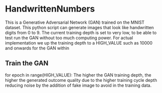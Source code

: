 # HandwrittenNumbers
This is a Generative Adversarial Network (GAN) trained on the MNIST dataset. 
This python script can generate images that look like handwritten digits from 0 to 9.
The current training depth is set to very low, to be able to test run the GAN without too much computing power.
For actual implementation we up the training depth to a HIGH_VALUE such as 10000 and onwards for the GAN within
## Train the GAN
for epoch in range(HIGH_VALUE):
The higher the GAN training depth, the higher the generated outcome quality due to the higher training cycle depth reducing noise by the addition of fake image to avoid in the training data.
